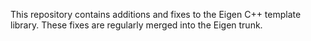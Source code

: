 This repository contains additions and fixes to the Eigen C++ template library. These fixes are regularly merged into the Eigen trunk.